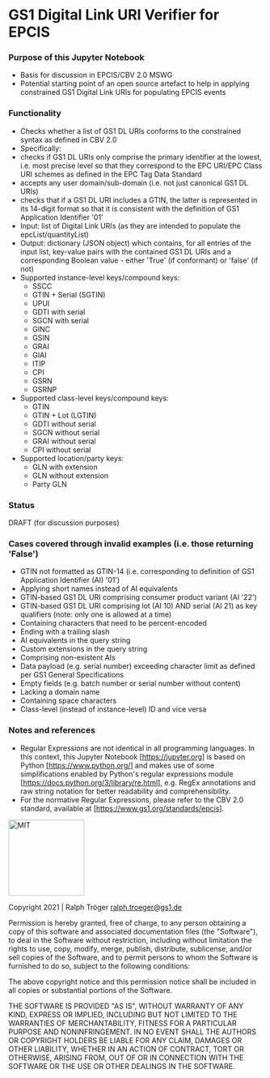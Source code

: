 # GS1 Digital Link URI Verifier for EPCIS

### Purpose of this Jupyter Notebook
* Basis for discussion in EPCIS/CBV 2.0 MSWG
* Potential starting point of an open source artefact to help in applying constrained GS1 Digital Link URIs for populating EPCIS events 

### Functionality
* Checks whether a list of GS1 DL URIs conforms to the constrained syntax as defined in CBV 2.0
* Specifically:
 * checks if GS1 DL URIs only comprise the primary identifier at the lowest, i.e. most precise level so that they correspond to the EPC URI/EPC Class URI schemes as defined in the EPC Tag Data Standard
 * accepts any user domain/sub-domain (i.e. not just canonical GS1 DL URIs)
 * checks that if a GS1 DL URI includes a GTIN, the latter is represented in its 14-digit format so that it is consistent with the definition of GS1 Application Identifier '01' 
* Input: list of Digital Link URIs (as they are intended to populate the epcList/quantityList)
* Output: dictionary (JSON object) which contains, for all entries of the input list, key-value pairs with the contained GS1 DL URIs and a corresponding Boolean value - either 'True' (if conformant) or 'false' (if not)
* Supported instance-level keys/compound keys: 
  * SSCC 
  * GTIN + Serial (SGTIN)
  * UPUI
  * GDTI with serial
  * SGCN with serial
  * GINC
  * GSIN 
  * GRAI
  * GIAI
  * ITIP
  * CPI
  * GSRN
  * GSRNP
* Supported class-level keys/compound keys: 
  * GTIN
  * GTIN + Lot (LGTIN)
  * GDTI without serial
  * SGCN without serial
  * GRAI without serial 
  * CPI without serial
* Supported location/party keys:
  * GLN with extension
  * GLN without extension
  * Party GLN

### Status
DRAFT (for discussion purposes)

### Cases covered through invalid examples (i.e. those returning 'False')
* GTIN not formatted as GTIN-14 (i.e. corresponding to definition of GS1 Application Identifier (AI) '01')
* Applying short names instead of AI equivalents
* GTIN-based GS1 DL URI comprising consumer product variant (AI '22') 
* GTIN-based GS1 DL URI comprising lot (AI 10) AND serial (AI 21) as key qualifiers (note: only one is allowed at a time)
* Containing characters that need to be percent-encoded 
* Ending with a trailing slash 
* AI equivalents in the query string
* Custom extensions in the query string
* Comprising non-existent AIs
* Data payload (e.g. serial number) exceeding character limit as defined per GS1 General Specifications
* Empty fields (e.g. batch number or serial number without content)
* Lacking a domain name
* Containing space characters
* Class-level (instead of instance-level) ID and vice versa

### Notes and references 
* Regular Expressions are not identical in all programming languages. In this context, this Jupyter Notebook [https://jupyter.org] is based on Python [https://www.python.org/] and makes use of some simplifications enabled by Python's regular expressions module [https://docs.python.org/3/library/re.html], e.g. RegEx annotations and raw string notation for better readability and comprehensibility.  
* For the normative Regular Expressions, please refer to the CBV 2.0 standard, available at [https://www.gs1.org/standards/epcis]. 


<img alt="MIT" style="border-width:0" src="https://opensource.org/files/OSIApproved_1.png" width="150px;"/><br />

Copyright 2021 | Ralph Tröger <ralph.troeger@gs1.de>

Permission is hereby granted, free of charge, to any person obtaining a copy of this software and associated documentation files (the "Software"), to deal in the Software without restriction, including without limitation the rights to use, copy, modify, merge, publish, distribute, sublicense, and/or sell copies of the Software, and to permit persons to whom the Software is furnished to do so, subject to the following conditions:

The above copyright notice and this permission notice shall be included in all copies or substantial portions of the Software.

THE SOFTWARE IS PROVIDED "AS IS", WITHOUT WARRANTY OF ANY KIND, EXPRESS OR IMPLIED, INCLUDING BUT NOT LIMITED TO THE WARRANTIES OF MERCHANTABILITY, FITNESS FOR A PARTICULAR PURPOSE AND NONINFRINGEMENT. IN NO EVENT SHALL THE AUTHORS OR COPYRIGHT HOLDERS BE LIABLE FOR ANY CLAIM, DAMAGES OR OTHER LIABILITY, WHETHER IN AN ACTION OF CONTRACT, TORT OR OTHERWISE, ARISING FROM, OUT OF OR IN CONNECTION WITH THE SOFTWARE OR THE USE OR OTHER DEALINGS IN THE SOFTWARE.
